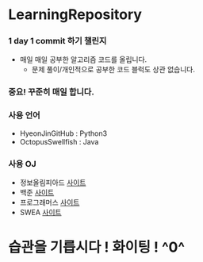 # LearningRepository
### 1 day 1 commit 하기 챌린지
* 매일 매일 공부한 알고리즘 코드를 올립니다.
  * 문제 풀이/개인적으로 공부한 코드 블럭도 상관 없습니다.
### 중요! **꾸준히 매일 합니다.**
### 사용 언어
* HyeonJinGitHub : Python3
* OctopusSwellfish : Java
### 사용 OJ
* 정보올림피아드 [사이트](http://www.jungol.co.kr/)
* 백준 [사이트](https://www.acmicpc.net/)
* 프로그래머스 [사이트](https://programmers.co.kr/learn/challenges)
* SWEA [사이트](https://swexpertacademy.com/main/main.do)

# 습관을 기릅시다 ! 화이팅 ! ^0^
